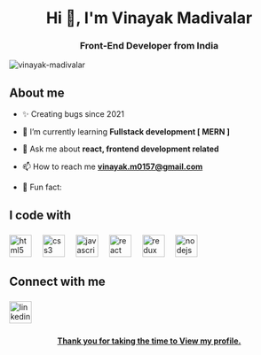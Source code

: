 

###
<h1 align="center">Hi 👋, I'm Vinayak Madivalar</h1>
<h3 align="center">Front-End Developer from India</h3>

<p align="left"> <img src="https://komarev.com/ghpvc/?username=vinayak-madivalar&label=Profile%20views&color=0e75b6&style=flat" alt="vinayak-madivalar" /> </p>

<h2 align="left">About me</h2>


- ✨ Creating bugs since 2021

- 🌱 I’m currently learning **Fullstack development [ MERN ]**

- 💬 Ask me about **react, frontend development related**

- 📫 How to reach me **vinayak.m0157@gmail.com**

- 🎲 Fun fact: 

</p>


###

<h2 align="left">I code with</h2>

###

<div align="left">

  <img src="https://img.shields.io/badge/HTML5-E34F26?logo=html5&logoColor=white&style=for-the-badge" height="40" alt="html5 logo"  />
  <img width="12" />
  <img src="https://img.shields.io/badge/CSS3-1572B6?logo=css3&logoColor=white&style=for-the-badge" height="40" alt="css3 logo"  />
  <img width="12" />
  <img src="https://img.shields.io/badge/JavaScript-F7DF1E?logo=javascript&logoColor=black&style=for-the-badge" height="40" alt="javascript logo"  />
  <img width="12" />
  <img src="https://img.shields.io/badge/React-61DAFB?logo=react&logoColor=black&style=for-the-badge" height="40" alt="react logo"  />
  <img width="12" />
  <img src="https://img.shields.io/badge/Redux-764ABC?logo=redux&logoColor=white&style=for-the-badge" height="40" alt="redux logo"  />
  <img width="12" />
  <img src="https://img.shields.io/badge/Node.js-339933?logo=nodedotjs&logoColor=white&style=for-the-badge" height="40" alt="nodejs logo"  />
</div>

###

<h2 align="left">Connect with me</h2>

###

<div align="left">
  <a href="https://linkedin.com/in/vinayak-madivalar" target="blank">
  <img src="https://img.shields.io/badge/LinkedIn-0A66C2?logo=linkedin&logoColor=white&style=for-the-badge" height="40" alt="linkedin logo"  />
</div>

###

<p align="center" ><b> Thank you for taking the time to View my profile.</b></p>
